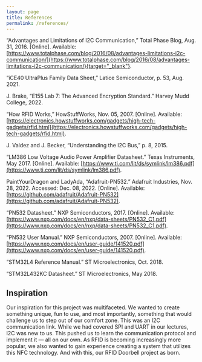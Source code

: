 ```yaml
---
layout: page
title: References
permalink: /references/
---
```


“Advantages and Limitations of I2C Communication,” Total Phase Blog, Aug. 31, 2016. [Online]. Available: [https://www.totalphase.com/blog/2016/08/advantages-limitations-i2c-communication/](https://www.totalphase.com/blog/2016/08/advantages-limitations-i2c-communication/){target="_blank"}.

“iCE40 UltraPlus Family Data Sheet,” Latice Semiconductor, p. 53, Aug. 2021.

J. Brake, “E155 Lab 7: The Advanced Encryption Standard.” Harvey Mudd College, 2022.

“How RFID Works,” HowStuffWorks, Nov. 05, 2007. [Online]. Available: [https://electronics.howstuffworks.com/gadgets/high-tech-gadgets/rfid.html](https://electronics.howstuffworks.com/gadgets/high-tech-gadgets/rfid.html).

J. Valdez and J. Becker, “Understanding the I2C Bus,” p. 8, 2015.

“LM386 Low Voltage Audio Power Amplifier Datasheet.” Texas Instruments, May 2017. [Online]. Available: [https://www.ti.com/lit/ds/symlink/lm386.pdf](https://www.ti.com/lit/ds/symlink/lm386.pdf).

PaintYourDragon and LadyAda, “Adafruit-PN532.” Adafruit Industries, Nov. 28, 2022. Accessed: Dec. 08, 2022. [Online]. Available: [https://github.com/adafruit/Adafruit-PN532](https://github.com/adafruit/Adafruit-PN532).

“PN532 Datasheet.” NXP Semiconductors, 2017. [Online]. Available: [https://www.nxp.com/docs/en/nxp/data-sheets/PN532_C1.pdf](https://www.nxp.com/docs/en/nxp/data-sheets/PN532_C1.pdf).

“PN532 User Manual.” NXP Semiconductors, 2007. [Online]. Available: [https://www.nxp.com/docs/en/user-guide/141520.pdf](https://www.nxp.com/docs/en/user-guide/141520.pdf).

“STM32L4 Reference Manual.” ST Microelectronics, Oct. 2018.

“STM32L432KC Datasheet.” ST Microelectronics, May 2018.


## Inspiration
Our inspiration for this project was multifaceted. We wanted to create something unique, fun to use, and most importantly, something that would challenge us to step out of our comfort zone. This was an I2C communication link. While we had covered SPI and UART in our lectures, I2C was new to us. This pushed us to learn the communication protocol and implement it — all on our own. As RFID is becoming increasingly more popular, we also wanted to gain experience creating a system that utilizes this NFC technology. And with this, our RFID Doorbell project as born.
